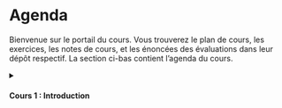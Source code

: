 # Agenda

Bienvenue sur le portail du cours. Vous trouverez le plan de cours, les exercices, les notes de cours, et les énoncées des évaluations dans leur dépôt respectif. La section ci-bas contient l’agenda du cours.

<details>
<summary>

#### Cours 1 : Introduction

</summary>

Pour le prochain cours :

- Terminer l’exercice Cahier des charges
		
</details>
